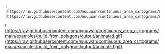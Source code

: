 <p align="center">

    ![https://raw.githubusercontent.com/nuuuwan/continuous_area_cartograms/main/examples/build_from_polygons/output/animated.gif](https://raw.githubusercontent.com/nuuuwan/continuous_area_cartograms/main/examples/build_from_polygons/output/animated.gif)

</p>

 ![https://raw.githubusercontent.com/nuuuwan/continuous_area_cartograms/main/examples/build_from_polygons/output/animated.gif](https://raw.githubusercontent.com/nuuuwan/continuous_area_cartograms/main/examples/build_from_polygons/output/animated.gif)
